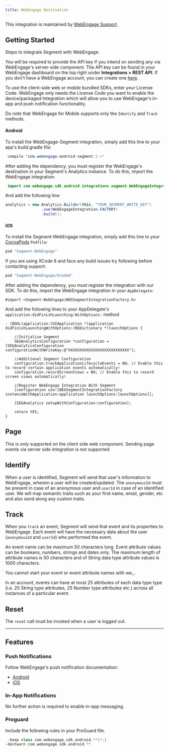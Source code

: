```yaml
---
title: WebEngage Destination
---
```


This integration is maintained by [WebEngage Support](mailto:support@webengage.com).

## Getting Started

Steps to integrate Segment with WebEngage:

You will be required to provide the API key if you intend on sending any via WebEngage's server-side component. The API key can be found in your WebEngage dashboard on the top right under **Integrations > REST API**. If you don't have a WebEngage account, you can create one [here](https://webengage.com/sign-up).

To use the client-side web or mobile bundled SDKs, enter your License Code. WebEngage only needs the License Code you want to enable the device/packaged Integration which will allow you to use WebEngage's in-app and push notification functionality.

Do note that WebEngage for Mobile supports only the `Identify` and `Track` methods.

#### Android
To install the WebEngage-Segment integration, simply add this line to your app's  build.gradle file:

```java
 compile 'com.webengage:android-segment:2.+'
```

After adding the dependency, you must register the WebEngage's destination in your Segment's Analytics instance. To do this, import the WebEngage integration:

```java
 import com.webengage.sdk.android.integrations.segment.WebEngageIntegration;
```

And add the following line:

```java
analytics = new Analytics.Builder(this, "YOUR_SEGMENT_WRITE_KEY")
                .use(WebEngageIntegration.FACTORY)
                .build();
```

#### iOS

To install the Segment-WebEngage integration, simply add this line to your [CocoaPods](http://cocoapods.org) `Podfile`:

```ruby
pod "Segment-WebEngage"
```
If you are using XCode 8 and face any build issues try following before contacting support:

```ruby
pod "Segment-WebEngage/Xcode8"
```

After adding the dependency, you must register the integration with our SDK.  To do this, import the WebEngage integration in your `AppDelegate`:

```
#import <Segment-WebEngage/WEGSegmentIntegrationFactory.h>
```

And add the following lines to your AppDelegate's `application:didFinishLaunching:WithOptions:` method

```
- (BOOL)application:(UIApplication *)application didFinishLaunchingWithOptions:(NSDictionary *)launchOptions {

    //Initialise Segment
    SEGAnalyticsConfiguration *configuration = [SEGAnalyticsConfiguration configurationWithWriteKey:@"XXXXXXXXXXXXXXXXXXXXXXXXXXX"];

    //Additional Segment Configuration
    configuration.trackApplicationLifecycleEvents = NO; // Enable this to record certain application events automatically!
    configuration.recordScreenViews = NO; // Enable this to record screen views automatically!

    //Register WebEngage Integration With Segment
    [configuration use:[WEGSegmentIntegrationFactory instanceWithApplication:application launchOptions:launchOptions]];

    [SEGAnalytics setupWithConfiguration:configuration];

    return YES;
}
```

## Page

This is *only* supported on the client side web component. Sending page events via server side integration is not supported.

## Identify

When a user is identified, Segment will send that user's information to WebEngage, wherein a user will be created/updated. The `anonymousId` must be present in case of an anonymous user and `userId` in case of an identified user. We will map semantic traits such as your first name, email, gender, etc and also send along any custom traits.

## Track

When you `track` an event, Segment will send that event and its properties to WebEngage. Each event will have the necessary data about the user (`anonymousId` and `userId`) who performed the event.

An event name can be maximum 50 characters long. Event attribute values can be booleans, numbers, strings and dates only.
The maximum length of attribute names is 50 characters and of String data type attribute values is 1000 characters.

You cannot start your event or event attribute names with we_.

In an account, events can have at most 25 attributes of each data type type (i.e. 25 String type attributes, 25 Number type attributes etc.) across all instances of a particular event.

## Reset

The `reset` call must be invoked when a user is logged out.

- - -

## Features

### Push Notifications

Follow WebEngage's push notification documentation:
- [Android](https://docs.webengage.com/docs/android-push-messaging)
- [iOS](https://docs.webengage.com/docs/ios-push-messaging)

### In-App Notifications
No further action is required to enable in-app messaging.

### Proguard
Include the following rules in your ProGuard file.

```groovy
 -keep class com.webengage.sdk.android.**{*;}
-dontwarn com.webengage.sdk.android.**
```
